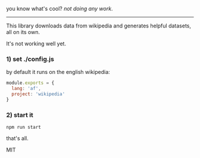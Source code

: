 you know what's cool?  *not doing any work*.

---

This library downloads data from wikipedia and generates helpful datasets, all on its own.

It's not working well yet.


### 1) set ./config.js
by default it runs on the english wikipedia:
```js
module.exports = {
  lang: 'af',
  project: 'wikipedia'
}
```

### 2) start it
`npm run start`

that's all.

MIT